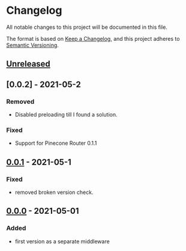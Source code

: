 # Changelog

All notable changes to this project will be documented in this file.

The format is based on [Keep a Changelog](https://keepachangelog.com/en/1.0.0/),
and this project adheres to [Semantic Versioning](https://semver.org/spec/v2.0.0.html).

## [Unreleased]

## [0.0.2] - 2021-05-2

### Removed

-   Disabled preloading till I found a solution.

### Fixed

-   Support for Pinecone Router 0.1.1

## [0.0.1] - 2021-05-1

### Fixed

-   removed broken version check.

## [0.0.0] - 2021-05-01

### Added

-   first version as a separate middleware

[unreleased]: https://github.com/pinecone-router/middleware-render/compare/0.0.0...HEAD
[0.0.0]: https://github.com/pinecone-router/middleware-render/compare/0.0.0...0.0.0
[0.0.1]: https://github.com/pinecone-router/middleware-render/compare/0.0.0...0.0.1
[0.0.1]: https://github.com/pinecone-router/middleware-render/compare/0.0.1...0.0.2
